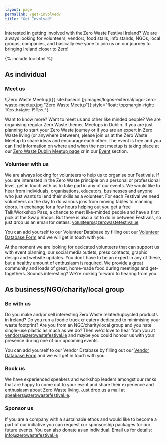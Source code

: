 ```yaml
---
layout: page
permalink: /get-involved/
title: "Get Involved"
---
```


Interested in getting involved with the Zero Waste Festival Ireland?  We are always looking for volunteers, vendors, food stalls, info stands, NGOs, local groups, companies, and basically everyone to join us on our journey to bringing Ireland closer to Zero!

{% include toc.html %}

## As individual

### Meet us

![Zero Waste Meetup]({{ site.baseurl }}/images/logos-external/logo-zero-waste-meetup.jpg "Zero Waste Meetup"){:style="float: top;margin-right: 10px;height: 150px;"}

Want to know more? Want to meet us and other like minded people? We are organising regular Zero Waste themed Meetups in Dublin. If you are just planning to start your Zero Waste journey or if you are an expert in Zero Waste living (or anywhere between), please join us at the Zero Waste Meetup to share ideas and encourage each other. The event is free and you can find information on where and when the next meetup is taking place at our [Zero Waste Dublin Meetup page](https://www.meetup.com/Zero-waste-meetup-ireland/) or in our [Event](/events) section.

### Volunteer with us

We are always looking for volunteers to help us to organise our Festivals. If you are interested in the Zero Waste principle on a personal or professional level, get in touch with us to take part in any of our events. We would like to hear from individuals, organisations, educators, businesses and anyone who just wants to lend their skills as a volunteer. For each Festival we need volunteers on the day to do various jobs from moving tables to manning doors. In exchange for a few hours helping out you get a free Talk/Workshop Pass, a chance to meet like-minded people and have a first pick at the Swap Shops. But there is also a lot to do in between Festivals, so just drop us an email for details: [volunteers@zerowastefestival.ie](mailto:volunteers@zerowastefestival.ie)

You can add yourself to our Volunteer Database by filling out our [Volunteer Database Form](/forms) and we will get in touch with you.

At the moment we are looking for dedicated volunteers that can support us with event planning, our social media outlets, press contacts, graphic design and website updates. You don't have to be an expert in any of these, but a healthy amount of enthusiasm is required. We provide a great community and loads of great, home-made food during meetings and get-togethers. Sounds interesting? We're looking forward to hearing from you.

<!--
## Support us

The Zero Waste Festival is a nonprofit festival run solely by volunteers. However, to bring the festival and workshops to attractive locations close to you, we have to rent premises, arrange for insurance, pay for our website hosting, and reimburse our speakers and workshop leaders. 

If you would like to support the Zero Waste Festival and help us grow, then consider showing us your love with a small donation below. We promise to give a big thank you shout out to all the lovely people helping us out here on our website and social media. 

<div>
  <form action="https://zerowastefestival.foxycart.com/cart" method="post" accept-charset="utf-8">  
    <input type="hidden" name="name" value="Support the Zero Waste Festival" />
    <input type="hidden" name="code" value="donation" />
	<label class="label_left">Please tell us your name if you would like a shout out on our website and social media:</label>
	<input type="text" name="Name" style="width: 200px;"><br>	
	<label class="label_left">Please enter the amount in EUR below:</label>
    <input type="number" name="price" style="width: 100px;" pattern= "[0-9]" value="25" min="1" required/><br>
  <input type="submit" value="Support the Zero Waste Festival" class="submit" />
  </form>
</div>

<p data-fc-id="minicart" style="display:none;">
	<a href="https://zerowastefestival.foxycart.com/cart?cart=view">
	    View order summary:<br>
		<span data-fc-id="minicart-quantity">0</span>
		<span data-fc-id="minicart-singular"> item </span>
		<span data-fc-id="minicart-plural"> items </span>
		in cart. Total cost: EUR
		<span data-fc-id="minicart-order-total">0</span>
	</a>
</p>
-->


## As business/NGO/charity/local group

### Be with us

Do you make and/or sell interesting Zero Waste related/upcycled products in Ireland? Do you run a foodie truck or eatery dedicated to minimising your waste footprint? Are you from an NGO/charity/local group and you hate single-use plastic as much as we do? Then we'd love to hear from you at [vendors@zerowastefestival.ie](mailto:vendors@zerowastefestival.ie) and maybe you could honour us with your presence during one of our upcoming events.

You can add yourself to our Vendor Database by filling out our [Vendor Database Form](/forms) and we will get in touch with you.

### Book us

We have experienced speakers and workshop leaders amongst our ranks that are happy to come out to your event and share their experience and enthusiasm about Zero Waste living. Just drop us a mail at [speakers@zerowastefestival.ie](mailto:speakers@zerowastefestival.ie).

### Sponsor us

If you are a company with a sustainable ethos and would like to become a part of our initiative you can request our sponsorship packages for our future events. You can also donate as an individual. Email us for details: [info@zerowastefestival.ie](mailto:info@zerowastefestival.ie)
